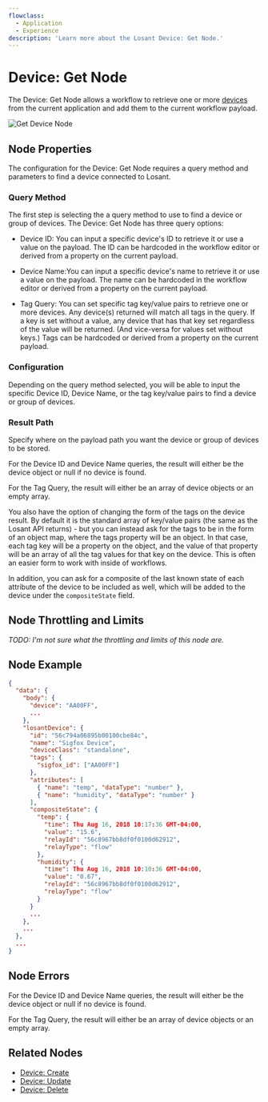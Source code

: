```yaml
---
flowclass:
  - Application
  - Experience
description: 'Learn more about the Losant Device: Get Node.'
---
```


# Device: Get Node

The Device: Get Node allows a workflow to retrieve one or more [devices](/devices/overview/) from the current application and add them to the current workflow payload.

![Get Device Node](/images/workflows/data/get-device-node.png "Get Device Node")

## Node Properties

The configuration for the Device: Get Node requires a query method and parameters to find a device connected to Losant.

### Query Method

The first step is selecting the a query method to use to find a device or group of devices. The Device: Get Node has three query options:

- Device ID: You can input a specific device's ID to retrieve it or use a value on the payload. The ID can be hardcoded in the workflow editor or derived from a property on the current payload.

- Device Name:You can input a specific device's name to retrieve it or use a value on the payload. The name can be hardcoded in the workflow editor or derived from a property on the current payload.

- Tag Query: You can set specific tag key/value pairs to retrieve one or more devices. Any device(s) returned will match all tags in the query. If a key is set without a value, any device that has that key set regardless of the value will be returned. (And vice-versa for values set without keys.) Tags can be hardcoded or derived from a property on the current payload.

### Configuration

Depending on the query method selected, you will be able to input the specific Device ID, Device Name, or the tag key/value pairs to find a device or group of devices.

### Result Path

Specify where on the payload path you want the device or group of devices to be stored.

For the Device ID and Device Name queries, the result will either be the device object or null if no device is found.

For the Tag Query, the result will either be an array of device objects or an empty array.

You also have the option of changing the form of the tags on the device result. By default it is the standard array of key/value pairs (the same as the Losant API returns) - but you can instead ask for the tags to be in the form of an object map, where the tags property will be an object. In that case, each tag key will be a property on the object, and the value of that property will be an array of all the tag values for that key on the device. This is often an easier form to work with inside of workflows.

In addition, you can ask for a composite of the last known state of each attribute of the device to be included as well, which will be added to the device under the `compositeState` field.

## Node Throttling and Limits

_TODO: I'm not sure what the throttling and limits of this node are._

## Node Example

```json
{
  "data": {
    "body": {
      "device": "AA00FF",
      ...
    },
    "losantDevice": {
      "id": "56c794a06895b00100cbe84c",
      "name": "Sigfox Device",
      "deviceClass": "standalone",
      "tags": {
        "sigfox_id": ["AA00FF"]
      },
      "attributes": [
        { "name": "temp", "dataType": "number" },
        { "name": "humidity", "dataType": "number" }
      ],
      "compositeState": {
        "temp": {
          "time": Thu Aug 16, 2018 10:17:36 GMT-04:00,
          "value": "15.6",
          "relayId": "56c8967bb8df0f0100d62912",
          "relayType": "flow"
        },
        "humidity": {
          "time": Thu Aug 16, 2018 10:10:36 GMT-04:00,
          "value": "0.67",
          "relayId": "56c8967bb8df0f0100d62912",
          "relayType": "flow"
        }
      }
      ...
    },
    ...
  },
  ...
}
```

## Node Errors

For the Device ID and Device Name queries, the result will either be the device object or null if no device is found.

For the Tag Query, the result will either be an array of device objects or an empty array.

## Related Nodes

- [Device: Create](http://127.0.0.1:8000/workflows/data/create-device/)
- [Device: Update](http://127.0.0.1:8000/workflows/data/update-device/)
- [Device: Delete](http://127.0.0.1:8000/workflows/data/delete-device/)
